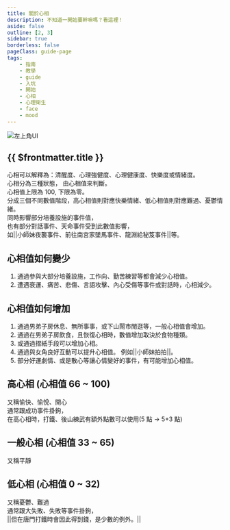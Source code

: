 ```yaml
---
title: 關於心相
description: 不知道一開始要幹嘛嗎？看這裡！
aside: false
outline: [2, 3]
sidebar: true
borderless: false
pageClass: guide-page
tags:
    - 指南
    - 教學
    - guide
    - 入坑
    - 開始
    - 心相
    - 心理衛生
    - face
    - mood
---
```


<img class='guide-img' src='/images/guide/hui1.webp' alt='左上角UI'>

## {{ $frontmatter.title }}

心相可以解釋為：清醒度、心理強健度、心理健康度、快樂度或情緒度。  
心相分為三種狀態， 由心相值來判斷。  
心相值上限為 100, 下限為零。  
分成三個不同數值階段，高心相值則對應快樂情緒、低心相值則對應難過、憂鬱情緒。  
同時影響部分培養設施的事件值，  
也有部分對話事件、天命事件受到此數值影響，  
如<MarkdownWrapper>||小師妹夜襲事件、前往南宮家墜馬事件、龍淵給秘笈事件||</MarkdownWrapper>等。

## 心相值如何變少

1. 通過參與大部分培養設施，工作向、勤苦練習等都會減少心相值。
2. 遭遇衰運、痛苦、悲傷、言語攻擊、內心受傷等事件或對話時，心相減少。

## 心相值如何增加

1. 通過男弟子房休息、無所事事，或下山鬧市閒逛等，一般心相值會增加。
2. 通過在男弟子房飲食，且恢復心相時，數值增加取決於食物種類。
3. 或通過摺紙手段可以增加心相。
4. 通過與女角良好互動可以提升心相值。
   例如<MarkdownWrapper>||小師妹拍拍||</MarkdownWrapper>。
5. 部分好運劇情、或是散心等讓心情變好的事件，有可能增加心相值。

## 高心相 (心相值 66 ~ 100)

<MoodIcon :mood="`high`" :size="`medium`"></MoodIcon>
又稱愉快、愉悅、開心  
通常跟成功事件掛鉤，  
在高心相時，打鐵、後山練武有額外點數可以使用(5 點 -> 5+3 點)

## 一般心相 (心相值 33 ~ 65)

<MoodIcon :size="`medium`"></MoodIcon>
又稱平靜

## 低心相 (心相值 0 ~ 32)

<MoodIcon :mood="`low`" :size="`medium`"></MoodIcon>
又稱憂鬱、難過  
通常跟大失敗、失敗等事件掛鉤，  
<MarkdownWrapper>||但在唐門打鐵時會因此得到錢，是少數的例外。||</MarkdownWrapper>
